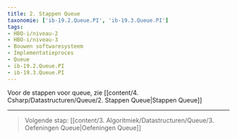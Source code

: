 ```yaml
---
title: 2. Stappen Queue
taxonomie: ['ib-19.2.Queue.PI', 'ib-19.3.Queue.PI']
tags:
- HBO-i/niveau-2
- HBO-i/niveau-3
- Bouwen softwaresysteem
- Implementatieproces
- Queue
- ib-19.2.Queue.PI
- ib-19.3.Queue.PI
---
```


Voor de stappen voor queue, zie [[content/4. Csharp/Datastructuren/Queue/2. Stappen Queue|Stappen Queue]]

---

> Volgende stap: [[content/3. Algoritmiek/Datastructuren/Queue/3. Oefeningen Queue|Oefeningen Queue]]
